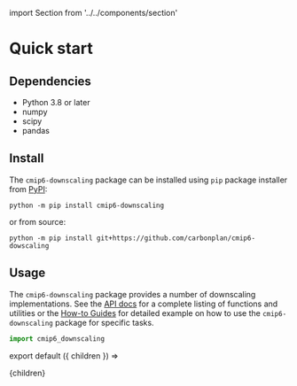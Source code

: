 import Section from '../../components/section'

# Quick start

## Dependencies

- Python 3.8 or later
- numpy
- scipy
- pandas

## Install

The `cmip6-downscaling` package can be installed using `pip` package installer from [PyPI](https://pypi.org/project/cmip6-downscaling/):

```
python -m pip install cmip6-downscaling
```

or from source:

```
python -m pip install git+https://github.com/carbonplan/cmip6-dowscaling
```

## Usage

The `cmip6-downscaling` package provides a number of downscaling implementations. See the [API docs](/api) for a complete listing of functions and utilities or the [How-to Guides](/how-to-guide) for detailed example on how to use the `cmip6-downscaling` package for specific tasks.

```python
import cmip6_downscaling
```

export default ({ children }) => <Section name='Quick Start'>{children}</Section>
